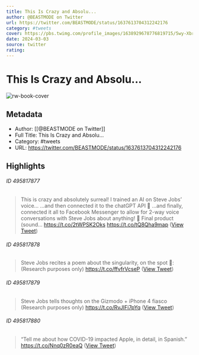 ```yaml
---
title: This Is Crazy and Absolu...
author: @BEASTMODE on Twitter
url: https://twitter.com/BEASTMODE/status/1637613704312242176
category: #tweets
cover: https://pbs.twimg.com/profile_images/1638929678776819715/5wy-Xbrj.jpg
date: 2024-03-03
source: twitter
rating:
---
```

# This Is Crazy and Absolu...

![rw-book-cover](https://pbs.twimg.com/profile_images/1638929678776819715/5wy-Xbrj.jpg)

## Metadata
- Author: [[@BEASTMODE on Twitter]]
- Full Title: This Is Crazy and Absolu...
- Category: #tweets
- URL: https://twitter.com/BEASTMODE/status/1637613704312242176

## Highlights
###### ID 495817877
> This is crazy and absolutely surreal!
> I trained an AI on Steve Jobs’ voice…
> …and then connected it to the chatGPT API 🤯
> …and finally, connected it all to Facebook Messenger to allow for 2-way voice conversations with Steve Jobs about anything! 🤖
> Final product (sound… https://t.co/2tWPSK2Oks https://t.co/tQ8Qha9map ([View Tweet](https://twitter.com/BEASTMODE/status/1637613704312242176))
    
###### ID 495817878
> Steve Jobs recites a poem about the singularity, on the spot 🤯: 
> (Research purposes only) https://t.co/ffvfrVcseP ([View Tweet](https://twitter.com/BEASTMODE/status/1637946205354246144))
    
###### ID 495817879
> Steve Jobs tells thoughts on the Gizmodo + iPhone 4 fiasco 
> (Research purposes only) https://t.co/RvJIFi7pYq ([View Tweet](https://twitter.com/BEASTMODE/status/1637946933749612545))
    
###### ID 495817880
> “Tell me about how COVID-19 impacted Apple, in detail, in Spanish.” https://t.co/Nnq0zR0eaQ ([View Tweet](https://twitter.com/BEASTMODE/status/1637996800081534977))
    
